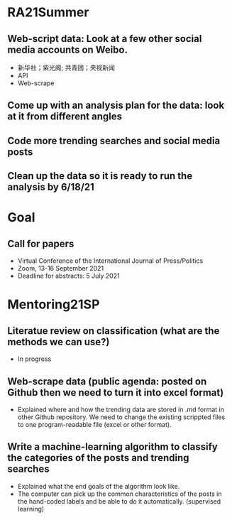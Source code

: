 # RA21Summer

## Web-script data: Look at a few other social media accounts on Weibo. 
- 新华社；紫光阁; 共青团；央视新闻
- API
- Web-scrape

## Come up with an analysis plan for the data: look at it from different angles

## Code more trending searches and social media posts

## Clean up the data so it is ready to run the analysis by 6/18/21

# Goal

## Call for papers
- Virtual Conference of the International Journal of Press/Politics
- Zoom, 13-16 September 2021
- Deadline for abstracts: 5 July 2021



# Mentoring21SP

## Literatue review on classification (what are the methods we can use?)
- In progress

## Web-scrape data (public agenda: posted on Github then we need to turn it into excel format)

- Explained where and how the trending data are stored in .md format in other Github repository. We need to change the existing scrippted files to one program-readable file (excel or other format).

## Write a machine-learning algorithm to classify the categories of the posts and trending searches

- Explained what the end goals of the algorithm look like.
- The computer can pick up the common characteristics of the posts in the hand-coded labels and be able to do it automatically. (supervised learning)
